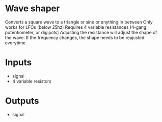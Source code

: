 # Wave shaper
Converts a square wave to a triangle or sine or anything in between
Only works for LFOs (below 25hz)
Requires 4 variable resistances (4-gang potentiometer, or digipots)
    Adjusting the resistance will adjust the shape of the wave. 
    If the frequency changes, the shape needs to be reajusted everytime

# Inputs
- signal
- 4 variable resistors

# Outputs
- signal
